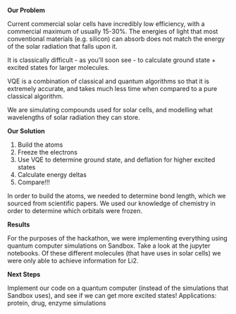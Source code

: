 **Our Problem**

Current commercial solar cells have incredibly low efficiency, with a commercial maximum of usually 15-30%. The energies of light that most conventional materials (e.g. silicon) can absorb does not match the energy of the solar radiation that falls upon it.

It is classically difficult - as you'll soon see - to calculate ground state + excited states for larger molecules.

VQE is a combination of classical and quantum algorithms so that it is extremely accurate, and takes much less time when compared to a pure classical algorithm.

We are simulating compounds used for solar cells, and modelling what wavelengths of solar radiation they can store.

**Our Solution** 

1) Build the atoms
2) Freeze the electrons
3) Use VQE to determine ground state, and deflation for higher excited states
4) Calculate energy deltas
5) Compare!!!

In order to build the atoms, we needed to determine bond length, which we sourced from scientific papers. We used our knowledge of chemistry in order to determine which orbitals were frozen.

**Results** 

For the purposes of the hackathon, we were implementing everything using quantum computer simulations on Sandbox. Take a look at the jupyter notebooks. Of these different molecules (that have uses in solar cells) we were only able to achieve information for Li2.

**Next Steps** 

Implement our code on a quantum computer (instead of the simulations that Sandbox uses), and see if we can get more excited states!
Applications: protein, drug, enzyme simulations
